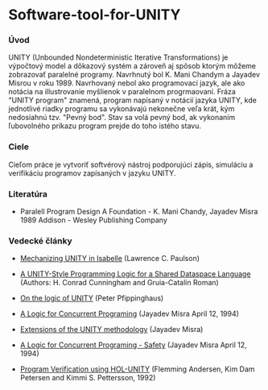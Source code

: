 # Software-tool-for-UNITY

### Úvod


UNITY (Unbounded Nondeterministic Iterative Transformations) je výpočtový model a dôkazový systém a zároveň aj spôsob ktorým môžeme zobrazovať paralelné programy. Navrhnutý bol K. Mani Chandym a Jayadev Misrou v roku 1989. Navrhovaný nebol ako programovací jazyk, ale ako notácia na illustrovanie myšlienok v paralelnom progrmaovaní. Fráza "UNITY program" znamená, program napísaný v notácií jazyka UNITY, kde jednotlivé riadky programu sa vykonávajú nekonečne veľa krát, kým nedosiahnú tzv. "Pevný bod". Stav sa volá pevný bod, ak vykonaním ľubovolného príkazu program prejde do toho istého stavu.


### Ciele

Cieľom práce je vytvoriť softvérový nástroj podporujúci zápis, simuláciu a verifikáciu programov zapísaných v jazyku UNITY. 

### Literatúra

* Paralell Program Design A Foundation  -  K. Mani Chandy, Jayadev Misra 1989 Addison - Wesley Publishing Company

### Vedecké články


* [Mechanizing UNITY in Isabelle](../master/Documents/Articles/Mechanizing%20UNITY%20in%20Isabelle%20-%20Lawrence%20C.%20Paulson.pdf) (Lawrence C. Paulson)

* [A UNITY-Style Programming Logic for a Shared Dataspace Language](../master/Documents/Articles/A%20UNITY-Style%20Programming%20Logic%20for%20a%20Shared%20Dataspace%20Language.pdf) (Authors: H. Conrad Cunningham and Gruia-Catalin Roman)

* [On the logic of UNITY](../master/Documents/Articles/On%20the%20logic%20of%20UNITY%20-%20Peter%20Pfippinghaus.pdf) (Peter Pfippinghaus)

* [A Logic for Concurrent Programing](../master/Documents/Articles/A%20Logic%20for%20Concurrent%20Programing%20-%20Jayadev%20Misra%20April%2012%2C%201994.pdf) (Jayadev Misra April 12, 1994)

* [Extensions of the UNITY methodology](../master/Documents/Articles/(Lecture%20Notes%20in%20Computer%20Science%20908)%20Josyula%20Ramachandra%20Rao%20(eds.)-Extensions%20of%20the%20UNITY%20Methodology_%20Compositionality%2C%20Fairness%20and%20Probability%20in%20Parallelism-Springer-Verlag%20Berlin%20Heidelberg%20.pdf) (Jayadev Misra)

* [A Logic for Concurrent Programing - Safety](../master/Documents/Articles/A%20Logic%20for%20Concurrent%20Programing%20Safety%20-%20Jayadev%20Misra.pdf) (Jayadev Misra April 12, 1994)

* [Program Verification using HOL-UNITY](../master/Documents/Articles/Andersen1994_Chapter_ProgramVerificationUsingHOL-UN.pdf) (Flemming Andersen, Kim Dam Petersen and Kimmi S. Pettersson, 1992)

